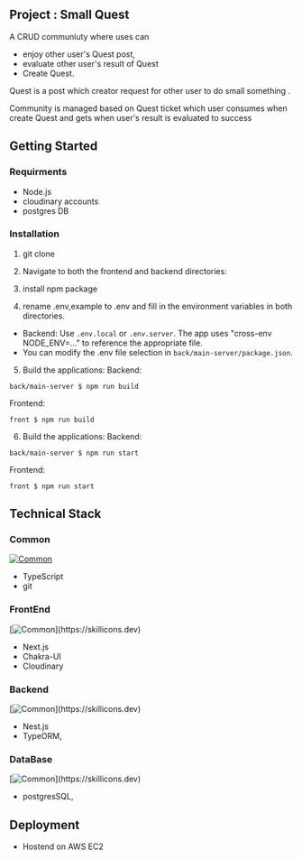 ## Project : Small Quest

A CRUD communiuty where uses can
- enjoy other user's Quest post, 
- evaluate other user's result of Quest
- Create Quest.

Quest is a post which creator request for other user to do small something .

Community is managed based on Quest ticket which user consumes when create Quest and gets when user's result is evaluated to success


## Getting Started
### Requirments
- Node.js
- cloudinary accounts 
- postgres DB

### Installation

1. git clone 

2. Navigate to both the frontend and backend directories: 

3. install npm package

4. rename .env,example to .env and fill in the environment variables in both directories. 
- Backend: Use `.env.local` or `.env.server`. The app uses "cross-env NODE_ENV=..." to reference the appropriate file.
- You can modify the .env file selection in `back/main-server/package.json`.

5. Build the applications:
Backend:

```
back/main-server $ npm run build
```

Frontend:
```
front $ npm run build
```

6. Build the applications:
Backend:
```
back/main-server $ npm run start
```

Frontend:
```
front $ npm run start
```
    
## Technical Stack

### Common
[![Common](https://skillicons.dev/icons?i=ts,git)](https://skillicons.dev)
- TypeScript 
- git

### FrontEnd
[![Common](https://skillicons.dev/icons?i=nextjs,reat,)](https://skillicons.dev)
- Next.js 
- Chakra-UI
- Cloudinary

### Backend 
[![Common](https://skillicons.dev/icons?i=nestjs,)](https://skillicons.dev)

- Nest.js
- TypeORM, 

### DataBase
[![Common](https://skillicons.dev/icons?i=postgresql,)](https://skillicons.dev)

- postgresSQL,

## Deployment
- Hostend on AWS EC2 
